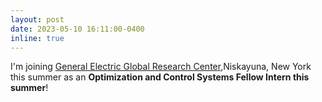 ```yaml
---
layout: post
date: 2023-05-10 16:11:00-0400
inline: true
---
```


I'm joining [General Electric Global Research Center](https://www.ge.com/research/),Niskayuna, New York this summer as an <strong>Optimization and Control Systems Fellow Intern this summer</strong>!